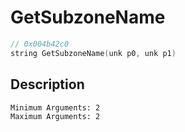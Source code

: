 # GetSubzoneName
```c
// 0x004b42c0
string GetSubzoneName(unk p0, unk p1)
```
## Description
```
Minimum Arguments: 2
Maximum Arguments: 2
```
